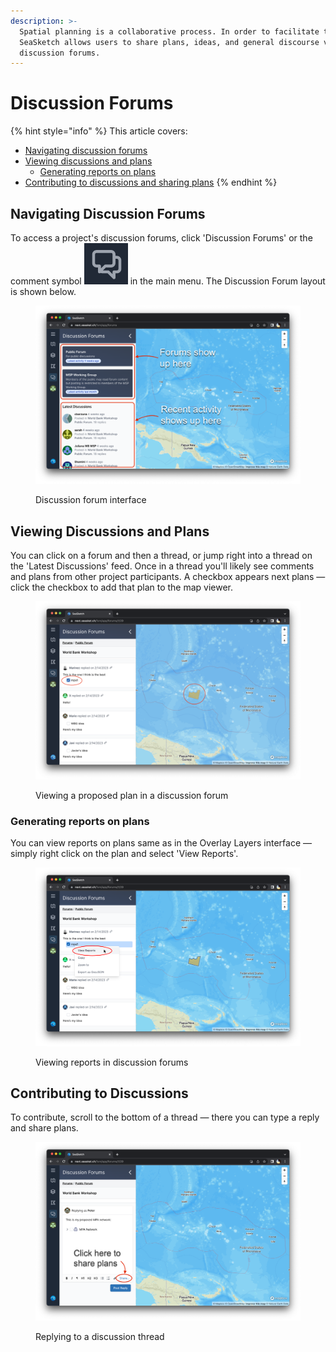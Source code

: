 ```yaml
---
description: >-
  Spatial planning is a collaborative process. In order to facilitate this,
  SeaSketch allows users to share plans, ideas, and general discourse via
  discussion forums.
---
```


# Discussion Forums

{% hint style="info" %}
This article covers:

* [Navigating discussion forums](discussion-forums.md#navigating-discussion-forums)
* [Viewing discussions and plans](discussion-forums.md#viewing-discussions-and-plans)
  * [Generating reports on plans](discussion-forums.md#generating-reports-on-plans)
* [Contributing to discussions and sharing plans](discussion-forums.md#contributing-to-discussions)
{% endhint %}

## Navigating Discussion Forums

To access a project's discussion forums, click 'Discussion Forums' or the comment symbol <img src="../.gitbook/assets/image (1) (4).png" alt="" data-size="line"> in the main menu. The Discussion Forum layout is shown below.

<figure><img src="../.gitbook/assets/forum-interface.png" alt=""><figcaption><p>Discussion forum interface</p></figcaption></figure>

## Viewing Discussions and Plans

You can click on a forum and then a thread, or jump right into a thread on the 'Latest Discussions' feed. Once in a thread you'll likely see comments and plans from other project participants. A checkbox appears next plans — click the checkbox to add that plan to the map viewer.

<figure><img src="../.gitbook/assets/Screenshot 2023-03-14 at 3.13.05 PM.png" alt=""><figcaption><p>Viewing a proposed plan in a discussion forum</p></figcaption></figure>

### Generating reports on plans

You can view reports on plans same as in the Overlay Layers interface — simply right click on the plan and select 'View Reports'.

<figure><img src="../.gitbook/assets/forum-report.png" alt=""><figcaption><p>Viewing reports in discussion forums</p></figcaption></figure>

## Contributing to Discussions

To contribute, scroll to the bottom of a thread — there you can type a reply and share plans.&#x20;

<figure><img src="../.gitbook/assets/share-plans.png" alt=""><figcaption><p>Replying to a discussion thread</p></figcaption></figure>
